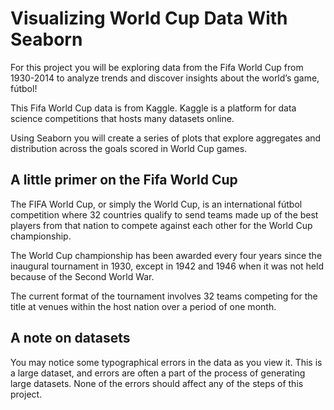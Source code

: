 # Visualizing World Cup Data With Seaborn

For this project you will be exploring data from the Fifa World Cup from 1930-2014 to analyze trends and discover insights about the world’s game, fútbol!

This Fifa World Cup data is from Kaggle. Kaggle is a platform for data science competitions that hosts many datasets online.

Using Seaborn you will create a series of plots that explore aggregates and distribution across the goals scored in World Cup games.

## A little primer on the Fifa World Cup

The FIFA World Cup, or simply the World Cup, is an international fútbol competition where 32 countries qualify to send teams made up of the best players from that nation to compete against each other for the World Cup championship.

The World Cup championship has been awarded every four years since the inaugural tournament in 1930, except in 1942 and 1946 when it was not held because of the Second World War.

The current format of the tournament involves 32 teams competing for the title at venues within the host nation over a period of one month.

## A note on datasets

You may notice some typographical errors in the data as you view it. This is a large dataset, and errors are often a part of the process of generating large datasets. None of the errors should affect any of the steps of this project.
